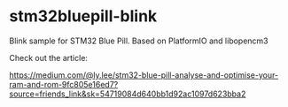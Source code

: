 # stm32bluepill-blink
Blink sample for STM32 Blue Pill. Based on PlatformIO and libopencm3

Check out the article:

https://medium.com/@ly.lee/stm32-blue-pill-analyse-and-optimise-your-ram-and-rom-9fc805e16ed7?source=friends_link&sk=54719084d640bb1d92ac1097d623bba2
